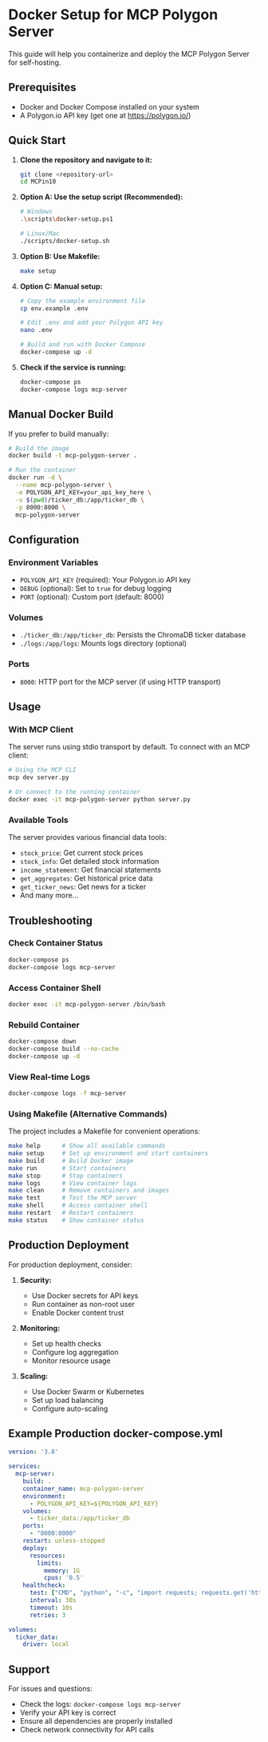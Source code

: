 # Docker Setup for MCP Polygon Server

This guide will help you containerize and deploy the MCP Polygon Server for self-hosting.

## Prerequisites

- Docker and Docker Compose installed on your system
- A Polygon.io API key (get one at https://polygon.io/)

## Quick Start

1. **Clone the repository and navigate to it:**
   ```bash
   git clone <repository-url>
   cd MCPin10
   ```

2. **Option A: Use the setup script (Recommended):**
   ```bash
   # Windows
   .\scripts\docker-setup.ps1
   
   # Linux/Mac
   ./scripts/docker-setup.sh
   ```

3. **Option B: Use Makefile:**
   ```bash
   make setup
   ```

4. **Option C: Manual setup:**
   ```bash
   # Copy the example environment file
   cp env.example .env
   
   # Edit .env and add your Polygon API key
   nano .env
   
   # Build and run with Docker Compose
   docker-compose up -d
   ```

5. **Check if the service is running:**
   ```bash
   docker-compose ps
   docker-compose logs mcp-server
   ```

## Manual Docker Build

If you prefer to build manually:

```bash
# Build the image
docker build -t mcp-polygon-server .

# Run the container
docker run -d \
  --name mcp-polygon-server \
  -e POLYGON_API_KEY=your_api_key_here \
  -v $(pwd)/ticker_db:/app/ticker_db \
  -p 8000:8000 \
  mcp-polygon-server
```

## Configuration

### Environment Variables

- `POLYGON_API_KEY` (required): Your Polygon.io API key
- `DEBUG` (optional): Set to `true` for debug logging
- `PORT` (optional): Custom port (default: 8000)

### Volumes

- `./ticker_db:/app/ticker_db`: Persists the ChromaDB ticker database
- `./logs:/app/logs`: Mounts logs directory (optional)

### Ports

- `8000`: HTTP port for the MCP server (if using HTTP transport)

## Usage

### With MCP Client

The server runs using stdio transport by default. To connect with an MCP client:

```bash
# Using the MCP CLI
mcp dev server.py

# Or connect to the running container
docker exec -it mcp-polygon-server python server.py
```

### Available Tools

The server provides various financial data tools:

- `stock_price`: Get current stock prices
- `stock_info`: Get detailed stock information
- `income_statement`: Get financial statements
- `get_aggregates`: Get historical price data
- `get_ticker_news`: Get news for a ticker
- And many more...

## Troubleshooting

### Check Container Status
```bash
docker-compose ps
docker-compose logs mcp-server
```

### Access Container Shell
```bash
docker exec -it mcp-polygon-server /bin/bash
```

### Rebuild Container
```bash
docker-compose down
docker-compose build --no-cache
docker-compose up -d
```

### View Real-time Logs
```bash
docker-compose logs -f mcp-server
```

### Using Makefile (Alternative Commands)

The project includes a Makefile for convenient operations:

```bash
make help      # Show all available commands
make setup     # Set up environment and start containers
make build     # Build Docker image
make run       # Start containers
make stop      # Stop containers
make logs      # View container logs
make clean     # Remove containers and images
make test      # Test the MCP server
make shell     # Access container shell
make restart   # Restart containers
make status    # Show container status
```

## Production Deployment

For production deployment, consider:

1. **Security:**
   - Use Docker secrets for API keys
   - Run container as non-root user
   - Enable Docker content trust

2. **Monitoring:**
   - Set up health checks
   - Configure log aggregation
   - Monitor resource usage

3. **Scaling:**
   - Use Docker Swarm or Kubernetes
   - Set up load balancing
   - Configure auto-scaling

## Example Production docker-compose.yml

```yaml
version: '3.8'

services:
  mcp-server:
    build: .
    container_name: mcp-polygon-server
    environment:
      - POLYGON_API_KEY=${POLYGON_API_KEY}
    volumes:
      - ticker_data:/app/ticker_db
    ports:
      - "8000:8000"
    restart: unless-stopped
    deploy:
      resources:
        limits:
          memory: 1G
          cpus: '0.5'
    healthcheck:
      test: ["CMD", "python", "-c", "import requests; requests.get('http://localhost:8000/health', timeout=5)"]
      interval: 30s
      timeout: 10s
      retries: 3

volumes:
  ticker_data:
    driver: local
```

## Support

For issues and questions:
- Check the logs: `docker-compose logs mcp-server`
- Verify your API key is correct
- Ensure all dependencies are properly installed
- Check network connectivity for API calls
